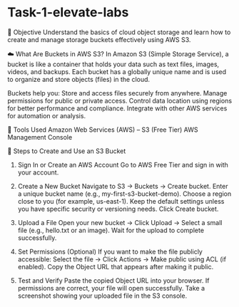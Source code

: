 # Task-1-elevate-labs

🎯 Objective
Understand the basics of cloud object storage and learn how to create and manage storage buckets effectively using AWS S3.

☁️ What Are Buckets in AWS S3?
In Amazon S3 (Simple Storage Service), a bucket is like a container that holds your data such as text files, images, videos, and backups.
Each bucket has a globally unique name and is used to organize and store objects (files) in the cloud.

Buckets help you:
Store and access files securely from anywhere.
Manage permissions for public or private access.
Control data location using regions for better performance and compliance.
Integrate with other AWS services for automation or analysis.

🧰 Tools Used
Amazon Web Services (AWS) – S3 (Free Tier)
AWS Management Console

🚀 Steps to Create and Use an S3 Bucket

1. Sign In or Create an AWS Account
Go to AWS Free Tier and sign in with your account.

2. Create a New Bucket
Navigate to S3 → Buckets → Create bucket.
Enter a unique bucket name (e.g., my-first-s3-bucket-demo).
Choose a region close to you (for example, us-east-1).
Keep the default settings unless you have specific security or versioning needs.
Click Create bucket.

3. Upload a File
Open your new bucket → Click Upload → Select a small file (e.g., hello.txt or an image).
Wait for the upload to complete successfully.

4. Set Permissions (Optional)
If you want to make the file publicly accessible:
Select the file → Click Actions → Make public using ACL (if enabled).
Copy the Object URL that appears after making it public.

5. Test and Verify
Paste the copied Object URL into your browser.
If permissions are correct, your file will open successfully.
Take a screenshot showing your uploaded file in the S3 console.
